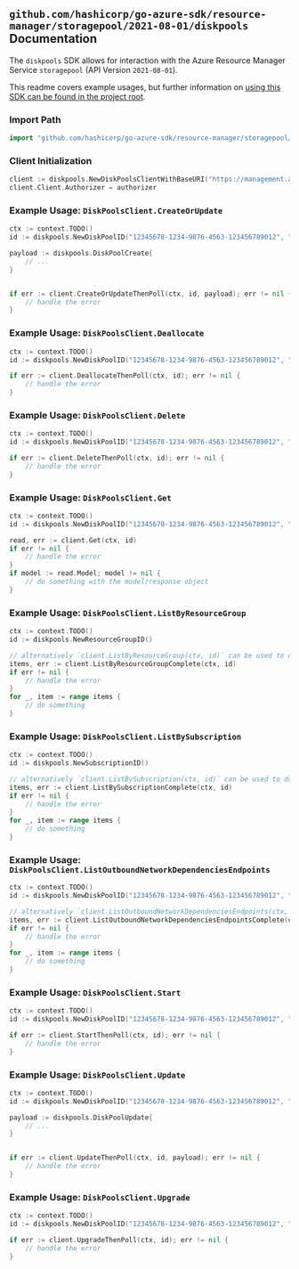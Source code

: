
## `github.com/hashicorp/go-azure-sdk/resource-manager/storagepool/2021-08-01/diskpools` Documentation

The `diskpools` SDK allows for interaction with the Azure Resource Manager Service `storagepool` (API Version `2021-08-01`).

This readme covers example usages, but further information on [using this SDK can be found in the project root](https://github.com/hashicorp/go-azure-sdk/tree/main/docs).

### Import Path

```go
import "github.com/hashicorp/go-azure-sdk/resource-manager/storagepool/2021-08-01/diskpools"
```


### Client Initialization

```go
client := diskpools.NewDiskPoolsClientWithBaseURI("https://management.azure.com")
client.Client.Authorizer = authorizer
```


### Example Usage: `DiskPoolsClient.CreateOrUpdate`

```go
ctx := context.TODO()
id := diskpools.NewDiskPoolID("12345678-1234-9876-4563-123456789012", "example-resource-group", "diskPoolValue")

payload := diskpools.DiskPoolCreate{
	// ...
}


if err := client.CreateOrUpdateThenPoll(ctx, id, payload); err != nil {
	// handle the error
}
```


### Example Usage: `DiskPoolsClient.Deallocate`

```go
ctx := context.TODO()
id := diskpools.NewDiskPoolID("12345678-1234-9876-4563-123456789012", "example-resource-group", "diskPoolValue")

if err := client.DeallocateThenPoll(ctx, id); err != nil {
	// handle the error
}
```


### Example Usage: `DiskPoolsClient.Delete`

```go
ctx := context.TODO()
id := diskpools.NewDiskPoolID("12345678-1234-9876-4563-123456789012", "example-resource-group", "diskPoolValue")

if err := client.DeleteThenPoll(ctx, id); err != nil {
	// handle the error
}
```


### Example Usage: `DiskPoolsClient.Get`

```go
ctx := context.TODO()
id := diskpools.NewDiskPoolID("12345678-1234-9876-4563-123456789012", "example-resource-group", "diskPoolValue")

read, err := client.Get(ctx, id)
if err != nil {
	// handle the error
}
if model := read.Model; model != nil {
	// do something with the model/response object
}
```


### Example Usage: `DiskPoolsClient.ListByResourceGroup`

```go
ctx := context.TODO()
id := diskpools.NewResourceGroupID()

// alternatively `client.ListByResourceGroup(ctx, id)` can be used to do batched pagination
items, err := client.ListByResourceGroupComplete(ctx, id)
if err != nil {
	// handle the error
}
for _, item := range items {
	// do something
}
```


### Example Usage: `DiskPoolsClient.ListBySubscription`

```go
ctx := context.TODO()
id := diskpools.NewSubscriptionID()

// alternatively `client.ListBySubscription(ctx, id)` can be used to do batched pagination
items, err := client.ListBySubscriptionComplete(ctx, id)
if err != nil {
	// handle the error
}
for _, item := range items {
	// do something
}
```


### Example Usage: `DiskPoolsClient.ListOutboundNetworkDependenciesEndpoints`

```go
ctx := context.TODO()
id := diskpools.NewDiskPoolID("12345678-1234-9876-4563-123456789012", "example-resource-group", "diskPoolValue")

// alternatively `client.ListOutboundNetworkDependenciesEndpoints(ctx, id)` can be used to do batched pagination
items, err := client.ListOutboundNetworkDependenciesEndpointsComplete(ctx, id)
if err != nil {
	// handle the error
}
for _, item := range items {
	// do something
}
```


### Example Usage: `DiskPoolsClient.Start`

```go
ctx := context.TODO()
id := diskpools.NewDiskPoolID("12345678-1234-9876-4563-123456789012", "example-resource-group", "diskPoolValue")

if err := client.StartThenPoll(ctx, id); err != nil {
	// handle the error
}
```


### Example Usage: `DiskPoolsClient.Update`

```go
ctx := context.TODO()
id := diskpools.NewDiskPoolID("12345678-1234-9876-4563-123456789012", "example-resource-group", "diskPoolValue")

payload := diskpools.DiskPoolUpdate{
	// ...
}


if err := client.UpdateThenPoll(ctx, id, payload); err != nil {
	// handle the error
}
```


### Example Usage: `DiskPoolsClient.Upgrade`

```go
ctx := context.TODO()
id := diskpools.NewDiskPoolID("12345678-1234-9876-4563-123456789012", "example-resource-group", "diskPoolValue")

if err := client.UpgradeThenPoll(ctx, id); err != nil {
	// handle the error
}
```
